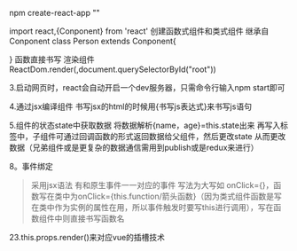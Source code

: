 npm create-react-app ""

import react,{Conponent} from 'react'
创建函数式组件和类式组件 继承自Conponent
class Person extends Conponent{

}
函数直接书写
渲染组件
ReactDom.render(<zujian/>,document.querySelectorById("root"))

3.启动网页时，react会自动开启一个dev服务器，只需命令行输入npm start即可

4.通过jsx编译组件 书写jsx的html的时候用{书写js表达式}来书写js语句

5.组件的状态state中获取数据 将数据解析{name，age}=this.state出来 再写入标签中，子组件可通过回调函数的形式返回数据给父组件，然后更改state 从而更改数据（兄弟组件或是更复杂的数据通信需用到publish或是redux来进行）

8。事件绑定 
>采用jsx语法 有和原生事件一一对应的事件 写法为大写如 onClick={}，函数写在类中为onClick={this.function/箭头函数}（因为类式组件函数是写在类中作为实例的属性在用，所以事件触发时要写this进行调用），写在函数组件中则直接书写函数名



23.this.props.render()来对应vue的插槽技术
